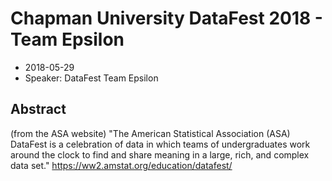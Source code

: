 # Chapman University DataFest 2018 - Team Epsilon

* 2018-05-29
* Speaker: DataFest Team Epsilon


## Abstract
(from the ASA website) "The American Statistical Association (ASA) DataFest is a celebration of data in which teams of undergraduates work around the clock to find and share meaning in a large, rich, and complex data set."
https://ww2.amstat.org/education/datafest/
